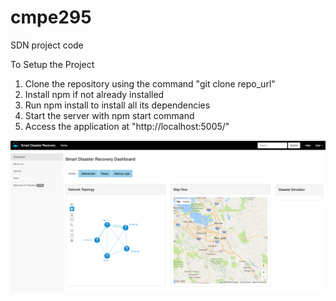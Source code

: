 # cmpe295
SDN project code


To Setup the Project

1. Clone the repository using the command "git clone repo_url"
2. Install npm if not already installed
3. Run npm install to install all its dependencies
4. Start the server with npm start command
5.  Access the application at "http://localhost:5005/"

![Application Home](/images/app-image.png)
